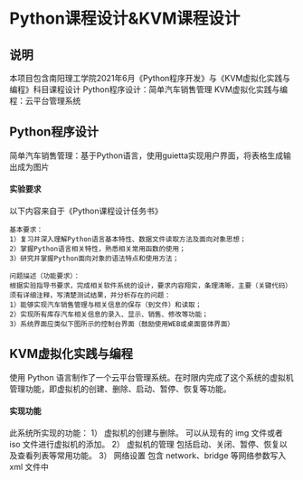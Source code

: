 # Python课程设计&KVM课程设计

## 说明

本项目包含南阳理工学院2021年6月《Python程序开发》与《KVM虚拟化实践与编程》科目课程设计
Python程序设计：简单汽车销售管理
KVM虚拟化实践与编程：云平台管理系统

## Python程序设计

简单汽车销售管理：基于Python语言，使用guietta实现用户界面，将表格生成输出成为图片

#### 实验要求

以下内容来自于《Python课程设计任务书》

    基本要求： 
    1）复习并深入理解Python语言基本特性、数据文件读取方法及面向对象思想；
    2）掌握Python语言相关特性，熟悉相关常用函数的使用；
    3）研究并掌握Python面向对象的语法特点和使用方法；

    问题描述（功能要求）： 
    根据实验指导书要求，完成相关软件系统的设计，要求内容翔实，条理清晰，主要（关键代码）须有详细注释，写清楚测试结果，并分析存在的问题：
    1）能够实现汽车销售管理与相关信息的保存（到文件）和读取；
    2）实现所有库存汽车相关信息的录入、显示、销售、修改等功能；
    3）系统界面应类似下图所示的控制台界面（鼓励使用WEB或桌面窗体界面）

## KVM虚拟化实践与编程

使用 Python 语言制作了一个云平台管理系统。在时限内完成了这个系统的虚拟机管理功能，即虚拟机的创建、删除、启动、暂停、恢复等功能。

#### 实现功能

此系统所实现的功能：
1） 虚拟机的创建与删除。
可以从现有的 img 文件或者 iso 文件进行虚拟机的添加。
2） 虚拟机的管理
包括启动、关闭、暂停、恢复以及查看列表等常用功能。
3） 网络设置
包含 network、bridge 等网络参数写入 xml 文件中